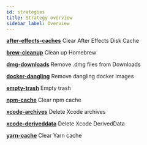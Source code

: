 ```yaml
---
id: strategies
title: Strategy overview
sidebar_label: Overview
---
```


**[after-effects-caches](after-effects-caches)**
Clear After Effects Disk Cache

**[brew-cleanup](brew-cleanup)** Clean up Homebrew

**[dmg-downloads](dmg-downloads)** Remove .dmg files from Downloads

**[docker-dangling](docker-dangling)** Remove dangling docker images

**[empty-trash](empty-trash)** Empty trash

**[npm-cache](npm-cache)** Clear npm cache

**[xcode-archives](xcode-archives)** Delete Xcode archives

**[xcode-deriveddata](xcode-deriveddata)** Delete Xcode DerivedData

**[yarn-cache](yarn-cache)** Clear Yarn cache
